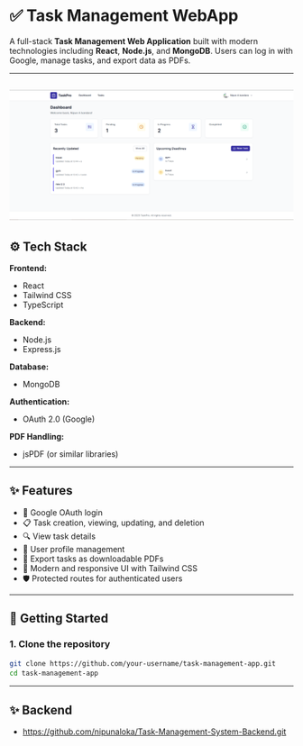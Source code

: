 # ✅ Task Management WebApp

A full-stack **Task Management Web Application** built with modern technologies including **React**, **Node.js**, and **MongoDB**. Users can log in with Google, manage tasks, and export data as PDFs.

---
![Dashboard](01TaskG.PNG)
---
## ⚙️ Tech Stack

**Frontend:**
- React
- Tailwind CSS
- TypeScript

**Backend:**
- Node.js
- Express.js

**Database:**
- MongoDB

**Authentication:**
- OAuth 2.0 (Google)

**PDF Handling:**
- jsPDF (or similar libraries)

---

## ✨ Features

- 🔐 Google OAuth login
- 📋 Task creation, viewing, updating, and deletion
- 🔍 View task details
- 👤 User profile management
- 🧾 Export tasks as downloadable PDFs
- 🎨 Modern and responsive UI with Tailwind CSS
- 🛡️ Protected routes for authenticated users

---

## 🚀 Getting Started

### 1. Clone the repository

```bash
git clone https://github.com/your-username/task-management-app.git
cd task-management-app
```
---
## ✨ Backend

- https://github.com/nipunaloka/Task-Management-System-Backend.git
